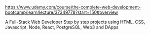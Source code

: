 https://www.udemy.com/course/the-complete-web-development-bootcamp/learn/lecture/37349778?start=150#overview


A Full-Stack Web Developer Step by step projects using HTML, CSS, Javascript, Node, React, PostgreSQL, Web3 and DApps
